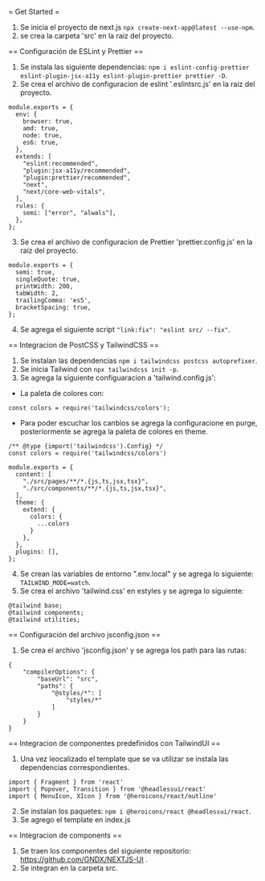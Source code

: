 = Get Started =

1. Se inicia el proyecto de next.js `npx create-next-app@latest --use-npm`.
2. se crea la carpeta 'src' en la raiz del proyecto.

== Configuración de ESLint y Prettier ==

1. Se instala las siguiente dependencias: `npm i eslint-config-prettier eslint-plugin-jsx-a11y eslint-plugin-prettier prettier -D`.
2. Se crea el archivo de configuracion de eslint '.eslintsrc.js' en la raiz del proyecto.

```
module.exports = {
  env: {
    browser: true,
    amd: true,
    node: true,
    es6: true,
  },
  extends: [
    "eslint:recommended",
    "plugin:jsx-a11y/recommended",
    "plugin:prettier/recommended",
    "next",
    "next/core-web-vitals",
  ],
  rules: {
    semi: ["error", "alwals"],
  },
};

```

3. Se crea el archivo de configuracion de Prettier 'prettier.config.js' en la raiz del proyecto.

```
module.exports = {
  semi: true,
  singleQuote: true,
  printWidth: 200,
  tabWidth: 2,
  trailingComma: 'es5',
  bracketSpacing: true,
};
```

4. Se agrega el siguiente script `"link:fix": "eslint src/ --fix"`.

== Integracion de PostCSS y TailwindCSS ==

1. Se instalan las dependencias `npm i tailwindcss postcss autoprefixer`.
2. Se inicia Tailwind con `npx tailwindcss init -p`.
3. Se agrega la siguiente configuaracion a 'tailwind.config.js':

- La paleta de colores con:

```
const colors = require('tailwindcss/colors');
```

- Para poder escuchar los canbios se agrega la configuracione en purge, posteriormente se agrega la paleta de colores en theme.

```
/** @type {import('tailwindcss').Config} */
const colors = require('tailwindcss/colors')

module.exports = {
  content: [
    "./src/pages/**/*.{js,ts,jsx,tsx}",
    "./src/components/**/*.{js,ts,jsx,tsx}",
  ],
  theme: {
    extend: {
      colors: {
        ...colors
      }
    },
  },
  plugins: [],
};

```

4. Se crean las variables de entorno ".env.local" y se agrega lo siguiente: `TAILWIND_MODE=watch`.
5. Se crea el archivo 'tailwind.css' en estyles y se agrega lo siguiente:

```
@tailwind base;
@tailwind components;
@tailwind utilities;
```

== Configuración del archivo jsconfig.json ==

1. Se crea el archivo 'jsconfig.json' y se agrega los path para las rutas:

```
{
    "compilerOptions": {
        "baseUrl": "src",
        "paths": {
            "@styles/*": [
                "styles/*"
            ]
        }
    }
}
```

== Integracion de componentes predefinidos con TailwindUI ==
1. Una vez leocalizado el template que se va utilizar se instala las dependencias correspondientes.
```
import { Fragment } from 'react'
import { Popover, Transition } from '@headlessui/react'
import { MenuIcon, XIcon } from '@heroicons/react/outline'
```
2. Se instalan los paquetes: `npm i @heroicons/react @headlessui/react`.
3. Se agrego el template en index.js

== Integracion de components ==
1. Se traen los componentes del siguiente repositorio: https://github.com/GNDX/NEXTJS-UI .
2. Se integran en la carpeta src.

